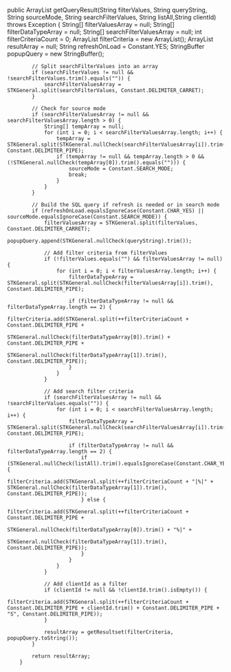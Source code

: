   public ArrayList getQueryResult(String filterValues, String queryString, String sourceMode, String searchFilterValues, String listAll,String clientId) throws Exception
    {
    	    String[] filterValuesArray = null;
    	    String[] filterDataTypeArray = null;
    	    String[] searchFilterValuesArray = null;
    	    int filterCriteriaCount = 0;
    	    ArrayList filterCriteria = new ArrayList();
    	    ArrayList resultArray = null;
    	    String refreshOnLoad = Constant.YES;
    	    StringBuffer popupQuery = new StringBuffer();

    	    // Split searchFilterValues into an array
    	    if (searchFilterValues != null && !searchFilterValues.trim().equals("")) {
    	        searchFilterValuesArray = STKGeneral.split(searchFilterValues, Constant.DELIMITER_CARRET);
    	    }

    	    // Check for source mode
    	    if (searchFilterValuesArray != null && searchFilterValuesArray.length > 0) {
    	        String[] tempArray = null;
    	        for (int i = 0; i < searchFilterValuesArray.length; i++) {
    	            tempArray = STKGeneral.split(STKGeneral.nullCheck(searchFilterValuesArray[i]).trim(), Constant.DELIMITER_PIPE);
    	            if (tempArray != null && tempArray.length > 0 && (!STKGeneral.nullCheck(tempArray[0]).trim().equals(""))) {
    	                sourceMode = Constant.SEARCH_MODE;
    	                break;
    	            }
    	        }
    	    }

    	    // Build the SQL query if refresh is needed or in search mode
    	    if (refreshOnLoad.equalsIgnoreCase(Constant.CHAR_YES) || sourceMode.equalsIgnoreCase(Constant.SEARCH_MODE)) {
    	        filterValuesArray = STKGeneral.split(filterValues, Constant.DELIMITER_CARRET);
    	        popupQuery.append(STKGeneral.nullCheck(queryString).trim());

    	        // Add filter criteria from filterValues
    	        if (!filterValues.equals("") && filterValuesArray != null) {
    	            for (int i = 0; i < filterValuesArray.length; i++) {
    	                filterDataTypeArray = STKGeneral.split(STKGeneral.nullCheck(filterValuesArray[i]).trim(), Constant.DELIMITER_PIPE);

    	                if (filterDataTypeArray != null && filterDataTypeArray.length == 2) {
    	                    filterCriteria.add(STKGeneral.split(++filterCriteriaCount + Constant.DELIMITER_PIPE +
    	                        STKGeneral.nullCheck(filterDataTypeArray[0]).trim() + Constant.DELIMITER_PIPE +
    	                        STKGeneral.nullCheck(filterDataTypeArray[1]).trim(), Constant.DELIMITER_PIPE));
    	                }
    	            }
    	        }

    	        // Add search filter criteria
    	        if (searchFilterValuesArray != null && !searchFilterValues.equals("")) {
    	            for (int i = 0; i < searchFilterValuesArray.length; i++) {
    	                filterDataTypeArray = STKGeneral.split(STKGeneral.nullCheck(searchFilterValuesArray[i]).trim(), Constant.DELIMITER_PIPE);

    	                if (filterDataTypeArray != null && filterDataTypeArray.length == 2) {
    	                    if (STKGeneral.nullCheck(listAll).trim().equalsIgnoreCase(Constant.CHAR_YES)) {
    	                        filterCriteria.add(STKGeneral.split(++filterCriteriaCount + "|%|" + STKGeneral.nullCheck(filterDataTypeArray[1]).trim(), Constant.DELIMITER_PIPE));
    	                    } else {
    	                        filterCriteria.add(STKGeneral.split(++filterCriteriaCount + Constant.DELIMITER_PIPE +
    	                            STKGeneral.nullCheck(filterDataTypeArray[0]).trim() + "%|" +
    	                            STKGeneral.nullCheck(filterDataTypeArray[1]).trim(), Constant.DELIMITER_PIPE));
    	                    }
    	                }
    	            }
    	        }

    	        // Add clientId as a filter
    	        if (clientId != null && !clientId.trim().isEmpty()) {
    	            filterCriteria.add(STKGeneral.split(++filterCriteriaCount + Constant.DELIMITER_PIPE + clientId.trim() + Constant.DELIMITER_PIPE + "S", Constant.DELIMITER_PIPE));
    	        }

    	        resultArray = getResultset(filterCriteria, popupQuery.toString());
    	    }

    	    return resultArray;
    	}

